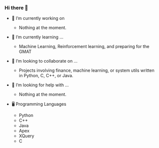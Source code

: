 ### Hi there 👋

- 🔭 I’m currently working on
  - Nothing at the moment.
- 🌱 I’m currently learning ...
  - Machine Learning, Reinforcement learning, and preparing for the GMAT
- 👯 I’m looking to collaborate on ...
  - Projects involving finance, machine learning, or system utils written in Python, C, C++, or Java.
- 🤔 I’m looking for help with ...
  - Nothing at the moment.
 
- 🖥 Programming Languages
  - Python
  - C++
  - Java
  - Apex
  - XQuery
  - C


<!--
**brandohardesty/brandohardesty** is a ✨ _special_ ✨ repository because its `README.md` (this file) appears on your GitHub profile.

Here are some ideas to get you started:

- 🔭 I’m currently working on ...
- 🌱 I’m currently learning ...
- 👯 I’m looking to collaborate on ...
- 🤔 I’m looking for help with ...
- 💬 Ask me about ...
- 📫 How to reach me: ...
- 😄 Pronouns: ...
- ⚡ Fun fact: ...
-->
